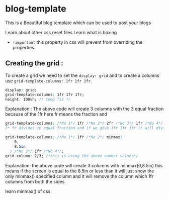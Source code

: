 # blog-template

This is a Beautiful blog template which can be used to post your blogs

Learn about other css reset files
Learn what is boxing

- `!important` this property in css will prevent from overriding the properties.

## Creating the grid :

To create a grid we need to set the `display: grid` and to create a columns use `grid-template-columns: 1fr 1fr 1fr`.

```css
display: grid;
grid-template-columns: 1fr 1fr 1fr;
height: 100vh; /* temp fix */
```

Explanation : The above code will create 3 columns with the 3 equal fraction because of the 1fr here fr means the fraction and

```css
grid-template-columns: /*No 1*/ 1fr /*No 2*/ 2fr /*No 3*/ 1fr /*No 4*/; //here the column value is as commented
/* fr divides in equal fraction and if we give 1fr 1fr 1fr it will divide screen in 3 equal width column  if we want to make the last column half the screen we can just use the 1fr 1fr 2r*/
```

```css
grid-template-columns: /*No 1*/ 1fr /*No 2*/ minmax(
    0,
    8.5in
  ) /*No 3*/ 1fr /*No 4*/;
grid-column: 2/3; /*this is using the above number values*/
```

Explanation: the above code will create 3 columns with minmax(0,8.5in) this means if the screen is equal to the 8.5in or less than it will just show the only minmax() specified column and it will remove the column which 1fr columns from both the sides.

learn minmax() of css.
